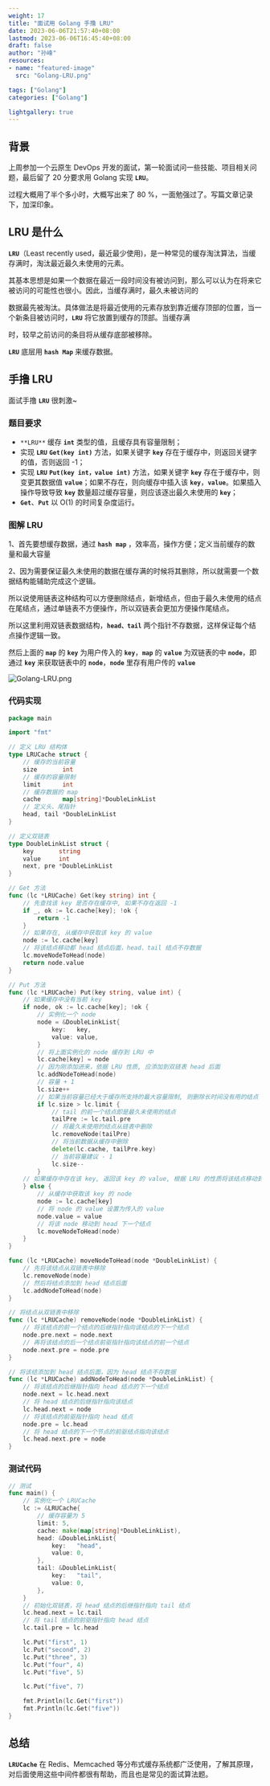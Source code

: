 ```yaml
---
weight: 17
title: "面试用 Golang 手撸 LRU"
date: 2023-06-06T21:57:40+08:00
lastmod: 2023-06-06T16:45:40+08:00
draft: false
author: "孙峰"
resources:
- name: "featured-image"
  src: "Golang-LRU.png"

tags: ["Golang"]
categories: ["Golang"]

lightgallery: true
---
```


## 背景

上周参加一个云原生 DevOps 开发的面试，第一轮面试问一些技能、项目相关问题，最后留了 20 分要求用 Golang 实现 **`LRU`**。

过程大概用了半个多小时，大概写出来了 80 %，一面勉强过了。写篇文章记录下，加深印象。

## LRU 是什么

**`LRU`**（Least recently used，最近最少使用)，是一种常见的缓存淘汰算法，当缓存满时，淘汰最近最久未使用的元素。

其基本思想是如果一个数据在最近一段时间没有被访问到，那么可以认为在将来它被访问的可能性也很小。因此，当缓存满时，最久未被访问的

数据最先被淘汰。具体做法是将最近使用的元素存放到靠近缓存顶部的位置，当一个新条目被访问时，**`LRU`** 将它放置到缓存的顶部。当缓存满

时，较早之前访问的条目将从缓存底部被移除。

**`LRU`** 底层用 **`hash Map`** 来缓存数据。

## 手撸 LRU

面试手撸 **`LRU`** 很刺激~

### 题目要求

- `**LRU**` 缓存 **`int`** 类型的值，且缓存具有容量限制；
- 实现 **`LRU`** **`Get(key int)`** 方法，如果关键字 **`key`** 存在于缓存中，则返回关键字的值，否则返回 -1；
- 实现 **`LRU`** **`Put(key int，value int)`** 方法，如果关键字 **`key`** 存在于缓存中，则变更其数据值 **`value`**；如果不存在，则向缓存中插入该 **`key`**，**`value`**。如果插入操作导致导致 **`key`** 数量超过缓存容量，则应该逐出最久未使用的 **`key`**；
- **`Get`**、**`Put`** 以 O(1) 的时间复杂度运行。

### 图解 LRU

1、首先要想缓存数据，通过 **`hash map`** ，效率高，操作方便；定义当前缓存的数量和最大容量

2、因为需要保证最久未使用的数据在缓存满的时候将其删除，所以就需要一个数据结构能辅助完成这个逻辑。

所以说使用链表这种结构可以方便删除结点，新增结点，但由于最久未使用的结点在尾结点，通过单链表不方便操作，所以双链表会更加方便操作尾结点。

所以这里利用双链表数据结构，**`head、tail`** 两个指针不存数据，这样保证每个结点操作逻辑一致。

然后上面的 **`map`** 的 **`key`** 为用户传入的 **`key`**，**`map`** 的 **`value`** 为双链表的中 **`node`**，即通过 **`key`** 来获取链表中的 **`node`**，**`node`** 里存有用户传的 **`value`**

![Golang-LRU.png](https://s3-us-west-2.amazonaws.com/secure.notion-static.com/555033fa-d94d-4196-bf7b-1aa76845fce1/Golang-LRU.png)

### 代码实现

```go
package main

import "fmt"

// 定义 LRU 结构体
type LRUCache struct {
	// 缓存的当前容量
	size       int      
	// 缓存的容量限制                               
	limit      int  
	// 缓存数据的 map   
	cache      map[string]*DoubleLinkList
	// 定义头、尾指针
	head, tail *DoubleLinkList
}

// 定义双链表
type DoubleLinkList struct {
	key       string
	value     int
	next, pre *DoubleLinkList
}

// Get 方法
func (lc *LRUCache) Get(key string) int {
	// 先查找该 key 是否存在缓存中, 如果不存在返回 -1
	if _, ok := lc.cache[key]; !ok {
		return -1
	}
	// 如果存在, 从缓存中获取该 key 的 value
	node := lc.cache[key]
	// 将该结点移动都 head 结点后面，head、tail 结点不存数据
	lc.moveNodeToHead(node)
	return node.value
}

// Put 方法
func (lc *LRUCache) Put(key string, value int) {
	// 如果缓存中没有当前 key
	if node, ok := lc.cache[key]; !ok {
		// 实例化一个 node
		node = &DoubleLinkList{
			key:   key,
			value: value,
		}
		// 将上面实例化的 node 缓存到 LRU 中
		lc.cache[key] = node
		// 因为刚添加进来，依据 LRU 性质, 应添加到双链表 head 后面
		lc.addNodeToHead(node)
		// 容量 + 1
		lc.size++
		// 如果当前容量已经大于缓存所支持的最大容量限制, 则删除长时间没有用的结点
		if lc.size > lc.limit {
			// tail 的前一个结点即是最久未使用的结点
			tailPre := lc.tail.pre
			// 将最久未使用的结点从链表中删除
			lc.removeNode(tailPre)
			// 将当前数据从缓存中删除
			delete(lc.cache, tailPre.key)
			// 当前容量建议 - 1
			lc.size--
		}
	// 如果缓存中存在该 key, 返回该 key 的 value, 根据 LRU 的性质将该结点移动到 head 的后面, 这样就能保证不常用的就会被放到链表尾部
	} else {
		// 从缓存中获取该 key 的 node
		node := lc.cache[key]
		// 将 node 的 value 设置为传入的 value
		node.value = value
		// 将该 node 移动到 head 下一个结点
		lc.moveNodeToHead(node)
	}
}

func (lc *LRUCache) moveNodeToHead(node *DoubleLinkList) {
	// 先将该结点从双链表中移除
	lc.removeNode(node)
	// 然后将结点添加到 head 结点后面
	lc.addNodeToHead(node)
}

// 将结点从双链表中移除
func (lc *LRUCache) removeNode(node *DoubleLinkList) {
	// 将该结点的前一个结点的后继指针指向该结点的下一个结点
	node.pre.next = node.next
	// 再将该结点的后一个结点前驱指针指向该结点的前一个结点
	node.next.pre = node.pre
}

// 将该结添加到 head 结点后面，因为 head 结点不存数据
func (lc *LRUCache) addNodeToHead(node *DoubleLinkList) {
	// 将该结点的后继指针指向 head 结点的下一个结点
	node.next = lc.head.next
	// 将 head 结点的后继指针指向该结点
	lc.head.next = node
	// 将该结点的前驱指针指向 head 结点
	node.pre = lc.head
	// 将 head 结点的下一个节点的前驱结点指向该结点
	lc.head.next.pre = node
}
```

### 测试代码

```go
// 测试
func main() {
	// 实例化一个 LRUCache
	lc := &LRUCache{
		// 缓存容量为 5
		limit: 5,
		cache: make(map[string]*DoubleLinkList),
		head: &DoubleLinkList{
			key:   "head",
			value: 0,
		},
		tail: &DoubleLinkList{
			key:   "tail",
			value: 0,
		},
	}
	// 初始化双链表，将 head 结点的后继指针指向 tail 结点
	lc.head.next = lc.tail
	// 将 tail 结点的前驱指针指向 head 结点
	lc.tail.pre = lc.head

	lc.Put("first", 1)
	lc.Put("second", 2)
	lc.Put("three", 3)
	lc.Put("four", 4)
	lc.Put("five", 5)

	lc.Put("five", 7)

	fmt.Println(lc.Get("first"))
	fmt.Println(lc.Get("five"))
}
```

## 总结

**`LRUCache`** 在 Redis、Memcached 等分布式缓存系统都广泛使用，了解其原理，对后面使用这些中间件都很有帮助，而且也是常见的面试算法题。